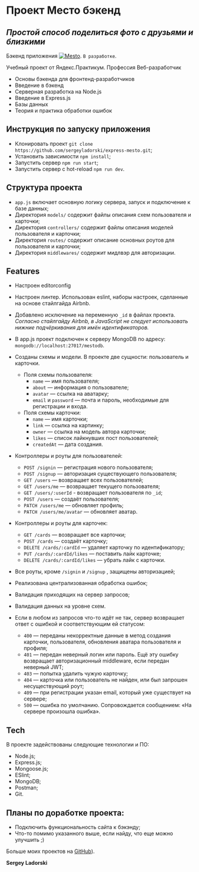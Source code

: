 # Проект Место бэкенд

## _Простой способ поделиться фото с друзьями и близкими_

Бэкенд приложения [![Mesto](./public/favicon.ico)](https://sergeyladorski.github.io/react-mesto-auth/).
`В разработке`.

Учебный проект от Яндекс.Практикум.
Профессия Веб-разработчик

- Основы бэкенда для фронтенд-разработчиков
- Введение в бэкенд
- Серверная разработка на Node.js
- Введение в Express.js
- Базы данных
- Теория и практика обработки ошибок

## Инструкция по запуску приложения

- Клонировать проект `git clone https://github.com/sergeyladorski/express-mesto.git`;
- Установить зависимости `npm install`;
- Запустить сервер `npm run start`;
- Запустить сервер с hot-reload `npm run dev`.

## Структура проекта

- `app.js` включает основную логику сервера, запуск и подключение к базе данных;
- Директория `models/` содержит файлы описания схем пользователя и карточки;
- Директория `controllers/` содержит файлы описания моделей пользователя и карточки;
- Директория `routes/` содержит описание основных роутов для пользователя и карточки;
- Директория `middlewares/` содержит мидлвэр для авторизации.

## Features

- Настроен editorconfig

- Настроен линтер. Использован eslint, наборы настроек, сделанные на основе стайлгайда Airbnb.
- Добавлено исключение на переменную `_id` в файлах проекта. _Согласно стайлгайду Airbnb, в JavaScript не следует использовать нижние подчёркивания для имён идентификаторов._

- В app.js проект подключен к серверу MongoDB по адресу: `mongodb://localhost:27017/mestodb`.

- Созданы схемы и модели. В проекте две сущности: пользователь и карточки.

  - Поля схемы пользователя:
    - `name` — имя пользователя;
    - `about` — информация о пользователе;
    - `avatar` — ссылка на аватарку;
    - `email` и `password` — почта и пароль, необходимые для регистрации и входа.
  - Поля схемы карточки:
    - `name` — имя карточки;
    - `link` — ссылка на картинку;
    - `owner` — ссылка на модель автора карточки;
    - `likes` — список лайкнувших пост пользователей;
    - `createdAt` — дата создания.

- Контроллеры и роуты для пользователей:

  - `POST /signin` — регистрация нового пользователя;
  - `POST /signup` — авторизация существующего пользователя;
  - `GET /users` — возвращает всех пользователей;
  - `GET /users/me` — возвращает текущего пользователя;
  - `GET /users/:userId` - возвращает пользователя по `_id`;
  - `POST /users` — создаёт пользователя;
  - `PATCH /users/me` — обновляет профиль;
  - `PATCH /users/me/avatar` — обновляет аватар.

- Контроллеры и роуты для карточек:

  - `GET /cards` — возвращает все карточки;
  - `POST /cards` — создаёт карточку;
  - `DELETE /cards/:cardId` — удаляет карточку по идентификатору;
  - `PUT /cards/:cardId/likes` — поставить лайк карточке;
  - `DELETE /cards/:cardId/likes` — убрать лайк с карточки.

- Все роуты, кроме `/signin` и `/signup` , защищены авторизацией;
- Реализована централизованная обработка ошибок;
- Валидация приходящих на сервер запросов;
- Валидация данных на уровне схем.

- Если в любом из запросов что-то идёт не так, сервер возвращает ответ с ошибкой и соответствующим ей
статусом:
    - `400` — переданы некорректные данные в метод создания карточки, пользователя, обновления аватара
пользователя и профиля;
    - `401` — передан неверный логин или пароль. Ещё эту ошибку возвращает авторизационный middleware,
если передан неверный JWT;
    - `403` — попытка удалить чужую карточку;
    - `404` — карточка или пользователь не найден, или был запрошен несуществующий роут;
    - `409` — при регистрации указан email, который уже существует на сервере;
    - `500` — ошибка по умолчанию. Сопровождается сообщением: «На сервере произошла ошибка».



## Tech

В проекте задействованы следующие технологии и ПО:

- Node.js;
- Express.js;
- Mongoose.js;
- ESlint;
- MongoDB;
- Postman;
- Git.

## Планы по доработке проекта:

- Подключить функциональность сайта к бэкэнду;
- Что-то помимо указанного выше, если найду, что еще можно улучшить ;)

Больше моих проектов на [GitHub](https://github.com/sergeyladorski)).

**Sergey Ladorski**
